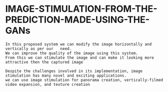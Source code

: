 # IMAGE-STIMULATION-FROM-THE-PREDICTION-MADE-USING-THE-GANs
	In this proposed system we can modify the image horizontally and vertically as per our   need.
	We can improve the quality of the image using this system.
	From this we can stimulate the image and can make it looking more attractive then the captured image
 
	Despite the challenges involved in its implementation, image stimulation has many novel and exciting applications. 
	we can use image stimulation for panorama creation, vertically-filmed video expansion, and texture creation
